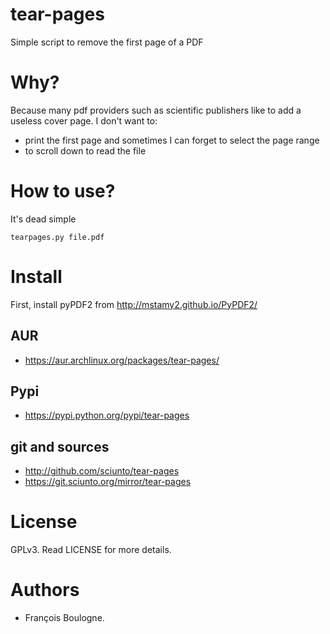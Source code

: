 tear-pages
==========

Simple script to remove the first page of a PDF

Why?
====

Because many pdf providers such as scientific publishers like to add a useless cover page.
I don't want to:

* print the first page and sometimes I can forget to select the page range
* to scroll down to read the file

How to use?
===========

It's dead simple

    tearpages.py file.pdf

Install
=======

First, install pyPDF2 from http://mstamy2.github.io/PyPDF2/

AUR
----

* https://aur.archlinux.org/packages/tear-pages/

Pypi
----

* https://pypi.python.org/pypi/tear-pages

git and sources
---------------

* http://github.com/sciunto/tear-pages
* https://git.sciunto.org/mirror/tear-pages

License
=======

GPLv3. Read LICENSE for more details.

Authors
=======

* François Boulogne.
